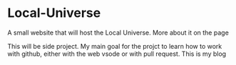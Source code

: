 # Local-Universe
A small website that will host the Local Universe. More about it on the page

This will be side project. My main goal for the projct to learn how to work with github, either with the web vsode or with pull request. This is my blog
